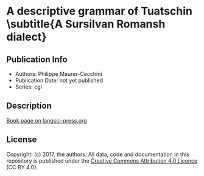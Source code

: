 # A descriptive grammar of Tuatschin \subtitle{A Sursilvan Romansh dialect}
## Publication Info
- Authors: Philippe Maurer-Cecchini
- Publication Date: not yet published
- Series: cgl
## Description
[Book page on langsci-press.org](http://langsci-press.org/catalog/book/308)
## License
Copyright: (c) 2017, the authors.
All data, code and documentation in this repository is published under the [Creative Commons Attribution 4.0 Licence](http://creativecommons.org/licenses/by/4.0/) (CC BY 4.0).
